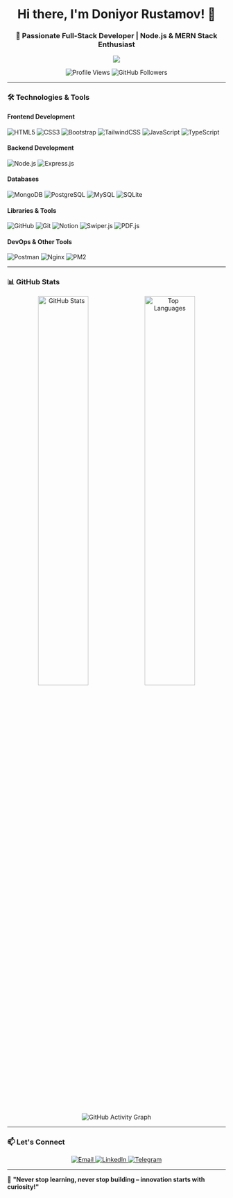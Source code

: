 <h1 align="center">Hi there, I'm Doniyor Rustamov! 👋 </h1>  
<h3 align="center">🚀 Passionate Full-Stack Developer | Node.js & MERN Stack Enthusiast</h3>  

<p align="center">
  <img src="https://readme-typing-svg.herokuapp.com?color=%2336BCF7&size=22&center=true&vCenter=true&lines=Backend+Developer;Pentester;Always+Learning+New+Things;Turning+Ideas+into+Reality;" />
</p>  

<p align="center">
  <img src="https://komarev.com/ghpvc/?username=Doniyor6444&color=58A6FF&style=flat" alt="Profile Views" />  
  <img src="https://img.shields.io/github/followers/Doniyor6444?label=Followers&style=flat&color=58A6FF" alt="GitHub Followers" />
</p>

---

### 🛠️ **Technologies & Tools**

#### **Frontend Development**  
<p align="left">
  <img src="https://img.shields.io/badge/-HTML5-E34F26?style=for-the-badge&logo=html5&logoColor=white" alt="HTML5" />
  <img src="https://img.shields.io/badge/-CSS3-1572B6?style=for-the-badge&logo=css3&logoColor=white" alt="CSS3" />
  <img src="https://img.shields.io/badge/-Bootstrap-7952B3?style=for-the-badge&logo=bootstrap&logoColor=white" alt="Bootstrap" />
  <img src="https://img.shields.io/badge/-TailwindCSS-38B2AC?style=for-the-badge&logo=tailwind-css&logoColor=white" alt="TailwindCSS" />
  <img src="https://img.shields.io/badge/-JavaScript-F7DF1E?style=for-the-badge&logo=javascript&logoColor=black" alt="JavaScript" />
  <img src="https://img.shields.io/badge/-TypeScript-007ACC?style=for-the-badge&logo=typescript&logoColor=white" alt="TypeScript" />
</p>

#### **Backend Development**  
<p align="left">
  <img src="https://img.shields.io/badge/-Node.js-339933?style=for-the-badge&logo=node.js&logoColor=white" alt="Node.js" />
  <img src="https://img.shields.io/badge/-Express.js-000000?style=for-the-badge&logo=express&logoColor=white" alt="Express.js" />
</p>

#### **Databases**  
<p align="left">
  <img src="https://img.shields.io/badge/-MongoDB-47A248?style=for-the-badge&logo=mongodb&logoColor=white" alt="MongoDB" />
  <img src="https://img.shields.io/badge/-PostgreSQL-336791?style=for-the-badge&logo=postgresql&logoColor=white" alt="PostgreSQL" />
  <img src="https://img.shields.io/badge/-MySQL-4479A1?style=for-the-badge&logo=mysql&logoColor=white" alt="MySQL" />
  <img src="https://img.shields.io/badge/-SQLite-003B57?style=for-the-badge&logo=sqlite&logoColor=white" alt="SQLite" />
</p>

#### **Libraries & Tools**  
<p align="left">
  <img src="https://img.shields.io/badge/-GitHub-181717?style=for-the-badge&logo=github&logoColor=white" alt="GitHub" />
  <img src="https://img.shields.io/badge/-Git-F05032?style=for-the-badge&logo=git&logoColor=white" alt="Git" />
  <img src="https://img.shields.io/badge/-Notion-000000?style=for-the-badge&logo=notion&logoColor=white" alt="Notion" />
  <img src="https://img.shields.io/badge/-Swiper.js-6332F6?style=for-the-badge&logo=swiper&logoColor=white" alt="Swiper.js" />
  <img src="https://img.shields.io/badge/-PDF.js-FFB900?style=for-the-badge&logo=adobe&logoColor=black" alt="PDF.js" />
</p>

#### **DevOps & Other Tools**  
<p align="left">
  <img src="https://img.shields.io/badge/-Postman-FF6C37?style=for-the-badge&logo=postman&logoColor=white" alt="Postman" />
  <img src="https://img.shields.io/badge/-Nginx-009639?style=for-the-badge&logo=nginx&logoColor=white" alt="Nginx" />
  <img src="https://img.shields.io/badge/-PM2-2B037A?style=for-the-badge&logo=pm2&logoColor=white" alt="PM2" />
</p>

---

### 📊 **GitHub Stats**  
<p align="center">
  <img src="https://github-readme-stats.vercel.app/api?username=Doniyor6444&show_icons=true&theme=dark&bg_color=0D1117&title_color=58A6FF&icon_color=58A6FF&text_color=FFFFFF&border_color=30363D" alt="GitHub Stats" width="48%" />
  <img src="https://github-readme-stats.vercel.app/api/top-langs/?username=Doniyor6444&layout=compact&theme=dark&bg_color=0D1117&title_color=58A6FF&text_color=FFFFFF&border_color=30363D" alt="Top Languages" width="48%" />
</p>

<p align="center">
  <img src="https://github-readme-activity-graph.vercel.app/graph?username=Doniyor6444&theme=github-dark&bg_color=0D1117&color=58A6FF&line=58A6FF&point=FFFFFF&area=true&hide_border=true" alt="GitHub Activity Graph" />
</p>



---

### 📫 **Let's Connect**  
<p align="center">
  <a href="mailto:ddeveloper7771@gmail.com">
    <img src="https://img.shields.io/badge/-Email-D14836?style=for-the-badge&logo=gmail&logoColor=white" alt="Email" />
  </a>
  <a href="https://www.linkedin.com/in/doniyorrustamov/">
    <img src="https://img.shields.io/badge/-LinkedIn-0077B5?style=for-the-badge&logo=linkedin&logoColor=white" alt="LinkedIn" />
  </a>
  <a href="https://t.me/doni_ac">
    <img src="https://img.shields.io/badge/-Telegram-2CA5E0?style=for-the-badge&logo=telegram&logoColor=white" alt="Telegram" />
  </a>
</p>

---

🚀 **"Never stop learning, never stop building – innovation starts with curiosity!"**
